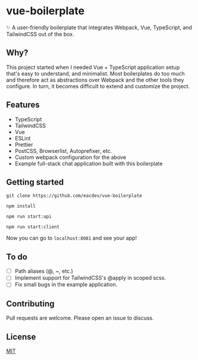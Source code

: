# vue-boilerplate
✨ A user-friendly boilerplate that integrates Webpack, Vue, TypeScript, and TailwindCSS out of the box.

## Why?

This project started when I needed Vue + TypeScript application setup that's easy to understand, and minimalist. Most boilerplates
do too much and therefore act as abstractions over Webpack and the other tools they configure. In turn, it becomes difficult to
extend and customize the project.

## Features

* TypeScript
* TailwindCSS
* Vue
* ESLint
* Prettier
* PostCSS, Browserlist, Autoprefixer, etc.
* Custom webpack configuration for the above
* Example full-stack chat application built with this boilerplate

## Getting started

```
git clone https://github.com/eacdev/vue-boilerplate
```

```
npm install
```

```
npm run start:api
```

```
npm run start:client
```

Now you can go to `localhost:8081` and see your app!

## To do
- [ ] Path aliases (@, ~, etc.)
- [ ] Implement support for TailwindCSS's @apply in scoped scss.
- [ ] Fix small bugs in the example application.

## Contributing
Pull requests are welcome. Please open an issue to discuss.

## License
[MIT](https://choosealicense.com/licenses/mit/)
